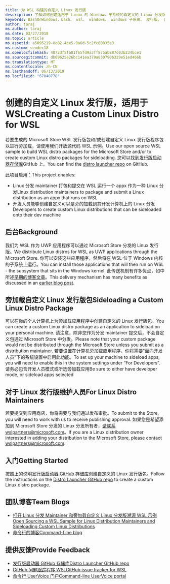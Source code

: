 ```yaml
---
title: 为 WSL 构建的自定义 Linux 发行版
description: 了解如何创建适用于 Linux 的 Windows 子系统的自定义的 Linux 分发版。
keywords: BashOnWindows，bash、 wsl、 windows、 windows 子系统、 发行版、 自定义
author: taraj
ms.author: taraj
ms.date: 03/27/2018
ms.topic: article
ms.assetid: a5095219-0c82-4ce5-9a6d-5c2fc00835a3
ms.custom: seodec18
ms.openlocfilehash: 4072df5fa81f65fd9a3ff875ab887c03b234bce1
ms.sourcegitcommit: db69625e26bc141ea379a830790b329e51ed466b
ms.translationtype: MT
ms.contentlocale: zh-CN
ms.lasthandoff: 06/13/2019
ms.locfileid: "67040778"
---
```

# <a name="creating-a-custom-linux-distro-for-wsl"></a><span data-ttu-id="6c647-104">创建的自定义 Linux 发行版，适用于 WSL</span><span class="sxs-lookup"><span data-stu-id="6c647-104">Creating a Custom Linux Distro for WSL</span></span>

<span data-ttu-id="6c647-105">若要生成的 Microsoft Store WSL 发行版包和/或创建自定义 Linux 发行版程序包以进行旁加载，请使用我们开放源代码 WSL 示例。</span><span class="sxs-lookup"><span data-stu-id="6c647-105">Use our open source WSL sample to build WSL distro packages for the Microsoft Store and/or to create custom Linux distro packages for sideloading.</span></span> <span data-ttu-id="6c647-106">您可以找到[发行版启动器存储库](https://github.com/Microsoft/WSL-DistroLauncher)GitHub 上。</span><span class="sxs-lookup"><span data-stu-id="6c647-106">You can find the [distro launcher repo](https://github.com/Microsoft/WSL-DistroLauncher) on GitHub.</span></span>

<span data-ttu-id="6c647-107">此项目启用：</span><span class="sxs-lookup"><span data-stu-id="6c647-107">This project enables:</span></span>
* <span data-ttu-id="6c647-108">Linux 分发 maintainer 打包和提交在 WSL 运行一个 appx 作为一种 Linux 分发</span><span class="sxs-lookup"><span data-stu-id="6c647-108">Linux distribution maintainers to package and submit a Linux distribution as an appx that runs on WSL</span></span>
* <span data-ttu-id="6c647-109">开发人员能够创建自定义可以是旁的加载到其开发计算机上的 Linux 分发</span><span class="sxs-lookup"><span data-stu-id="6c647-109">Developers to create custom Linux distributions that can be sideloaded onto their dev machine</span></span>

## <a name="background"></a><span data-ttu-id="6c647-110">后台</span><span class="sxs-lookup"><span data-stu-id="6c647-110">Background</span></span>
<span data-ttu-id="6c647-111">我们为 WSL 作为 UWP 应用程序可以通过 Microsoft Store 分发的 Linux 发行版。</span><span class="sxs-lookup"><span data-stu-id="6c647-111">We distribute Linux distros for WSL as UWP applications through the Microsoft Store.</span></span> <span data-ttu-id="6c647-112">你可以安装这些应用程序，然后将在 WSL-位于 Windows 内核的子系统上运行。</span><span class="sxs-lookup"><span data-stu-id="6c647-112">You can install those applications that will then run on WSL - the subsystem that sits in the Windows kernel.</span></span> <span data-ttu-id="6c647-113">此传送机制有许多优点，如中所述[早期的博客文章](https://blogs.msdn.microsoft.com/commandline/2017/07/10/ubuntu-now-available-from-the-windows-store/)。</span><span class="sxs-lookup"><span data-stu-id="6c647-113">This delivery mechanism has many benefits as discussed in an [earlier blog post](https://blogs.msdn.microsoft.com/commandline/2017/07/10/ubuntu-now-available-from-the-windows-store/).</span></span>

## <a name="sideloading-a-custom-linux-distro-package"></a><span data-ttu-id="6c647-114">旁加载自定义 Linux 发行版包</span><span class="sxs-lookup"><span data-stu-id="6c647-114">Sideloading a Custom Linux Distro Package</span></span>
<span data-ttu-id="6c647-115">可以在你的个人计算机上为旁加载应用程序中创建自定义的 Linux 发行版包。</span><span class="sxs-lookup"><span data-stu-id="6c647-115">You can create a custom Linux distro package as an application to sideload on your personal machine.</span></span> <span data-ttu-id="6c647-116">请注意，除非您作为分发 maintainer 提交后，不会自定义包通过 Microsoft Store 中分发。</span><span class="sxs-lookup"><span data-stu-id="6c647-116">Please note that your custom package would not be distributed through the Microsoft Store unless you submit as a distribution maintainer.</span></span>
<span data-ttu-id="6c647-117">若要设置在计算机旁加载应用程序，你将需要"面向开发人员"下的系统设置中启用此功能。</span><span class="sxs-lookup"><span data-stu-id="6c647-117">To set up your machine to sideload apps, you will need to enable this in the system settings under “For Developers”.</span></span>  <span data-ttu-id="6c647-118">请务必包含开发人员模式或所选旁加载应用</span><span class="sxs-lookup"><span data-stu-id="6c647-118">Be sure to either have developer mode, or sideload apps selected</span></span>

## <a name="for-linux-distro-maintainers"></a><span data-ttu-id="6c647-119">对于 Linux 发行版维护人员</span><span class="sxs-lookup"><span data-stu-id="6c647-119">For Linux Distro Maintainers</span></span>
<span data-ttu-id="6c647-120">若要提交到应用商店，你将需要与我们通过发布审批。</span><span class="sxs-lookup"><span data-stu-id="6c647-120">To submit to the Store, you will need to work with us to receive publishing approval.</span></span> <span data-ttu-id="6c647-121">如果您是希望添加到 Microsoft Store 分发的 Linux 分发所有者，请联系wslpartners@microsoft.com。</span><span class="sxs-lookup"><span data-stu-id="6c647-121">If you are a Linux distribution owner interested in adding your distribution to the Microsoft Store, please contact wslpartners@microsoft.com.</span></span>

## <a name="getting-started"></a><span data-ttu-id="6c647-122">入门</span><span class="sxs-lookup"><span data-stu-id="6c647-122">Getting Started</span></span>
<span data-ttu-id="6c647-123">按照上的说明[发行版启动器 GitHub 存储库](https://github.com/Microsoft/WSL-DistroLauncher)创建自定义的 Linux 发行版包。</span><span class="sxs-lookup"><span data-stu-id="6c647-123">Follow the instructions on the [Distro Launcher GitHub repo](https://github.com/Microsoft/WSL-DistroLauncher) to create a custom Linux distro package.</span></span>

 
## <a name="team-blogs"></a><span data-ttu-id="6c647-124">团队博客</span><span class="sxs-lookup"><span data-stu-id="6c647-124">Team Blogs</span></span>
*  [<span data-ttu-id="6c647-125">打开 Linux 分发 Maintainer 和旁加载自定义 Linux 分发版溯源 WSL 示例</span><span class="sxs-lookup"><span data-stu-id="6c647-125">Open Sourcing a WSL Sample for Linux Distribution Maintainers and Sideloading Custom Linux Distributions</span></span>](https://blogs.msdn.microsoft.com/commandline/2018/03/26/wsl-distro-launcher/)
* [<span data-ttu-id="6c647-126">命令行的博客</span><span class="sxs-lookup"><span data-stu-id="6c647-126">Command-Line blog</span></span>](https://blogs.msdn.microsoft.com/commandline/)

## <a name="provide-feedback"></a><span data-ttu-id="6c647-127">提供反馈</span><span class="sxs-lookup"><span data-stu-id="6c647-127">Provide Feedback</span></span>
* [<span data-ttu-id="6c647-128">发行版启动器 GitHub 存储库</span><span class="sxs-lookup"><span data-stu-id="6c647-128">Distro Launcher GitHub repo</span></span>](https://github.com/Microsoft/WSL-DistroLauncher)
* [<span data-ttu-id="6c647-129">GitHub 问题跟踪程序 WSL</span><span class="sxs-lookup"><span data-stu-id="6c647-129">GitHub issue tracker for WSL</span></span>](https://github.com/Microsoft/BashOnWindows/issues)
* [<span data-ttu-id="6c647-130">命令行 UserVoice 门户</span><span class="sxs-lookup"><span data-stu-id="6c647-130">Command-line UserVoice portal</span></span>](https://wpdev.uservoice.com/forums/266908-command-prompt-console-bash-on-ubuntu-on-windo/category/161892-bash)
